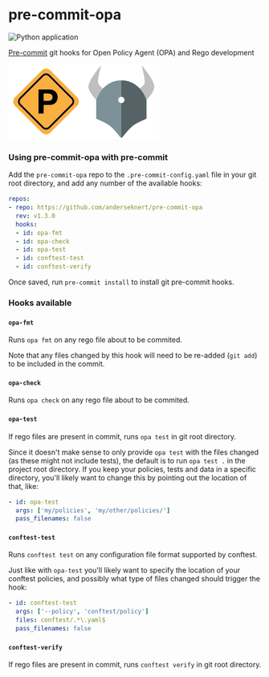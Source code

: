 # pre-commit-opa

![Python application](https://github.com/anderseknert/pre-commit-opa/workflows/build/badge.svg)

[Pre-commit](https://pre-commit.com/) git hooks for Open Policy Agent (OPA) and Rego development

<img src="assets/pre-commit.svg" width=150><img src="assets/opa.png" width=150>

### Using pre-commit-opa with pre-commit

Add the `pre-commit-opa` repo to the `.pre-commit-config.yaml` file in your git root directory, and add any number of the available hooks:

```yaml
repos:
- repo: https://github.com/anderseknert/pre-commit-opa
  rev: v1.3.0
  hooks:
  - id: opa-fmt
  - id: opa-check
  - id: opa-test
  - id: conftest-test
  - id: conftest-verify
```

Once saved, run `pre-commit install` to install git pre-commit hooks.

### Hooks available

#### `opa-fmt`
Runs `opa fmt` on any rego file about to be commited.

Note that any files changed by this hook will need to be re-added (`git add`) to be included in the commit.

#### `opa-check`
Runs `opa check` on any rego file about to be commited.

#### `opa-test`
If rego files are present in commit, runs `opa test` in git root directory.

Since it doesn't make sense to only provide `opa test` with the files changed (as these might not include tests), the default is to run `opa test .` in the project root directory. If you keep your policies, tests and data in a specific directory, you'll likely want to change this by pointing out the location of that, like:

```yaml
- id: opa-test
  args: ['my/policies', 'my/other/policies/']
  pass_filenames: false
```

#### `conftest-test`
Runs `conftest test` on any configuration file format supported by conftest.

Just like with `opa-test` you'll likely want to specify the location of your conftest policies, and possibly what type of files changed should trigger the hook:

```yaml
- id: conftest-test
  args: ['--policy', 'conftest/policy']
  files: conftest/.*\.yaml$
  pass_filenames: false
```

#### `conftest-verify`
If rego files are present in commit, runs `conftest verify` in git root directory.
